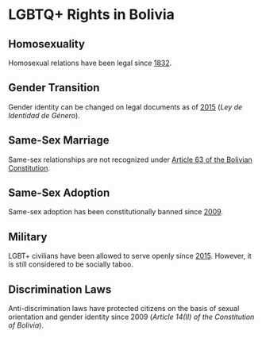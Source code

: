 # LGBTQ+ Rights in Bolivia

## Homosexuality
Homosexual relations have been legal since [1832](https://ilga.org/downloads/2017/ILGA_State_Sponsored_Homophobia_2017_WEB.pdf).

## Gender Transition
Gender identity can be changed on legal documents as of [2015](https://eju.tv/2016/08/en-un-mes-50-transgenero-y-transexuales-cambiaron-su-identidad-en-bolivia/) (*Ley de Identidad de Género*).

## Same-Sex Marriage
Same-sex relationships are not recognized under [Article 63 of the Bolivian Constitution](https://web.archive.org/web/20160128181758/https://www.presidencia.gob.bo/documentos/publicaciones/constitucion.pdf).

## Same-Sex Adoption
Same-sex adoption has been constitutionally banned since [2009](https://www.ncbi.nlm.nih.gov/pmc/articles/PMC6836409/).

## Military
LGBT+ civilians have been allowed to serve openly since [2015](https://www.gfmer.ch/srr/Bolivia.htm). However, it is still considered to be socially taboo.

## Discrimination Laws
Anti-discrimination laws have protected citizens on the basis of sexual orientation and gender identity since 2009 (*Article 14(II) of the Constitution of Bolivia*).
